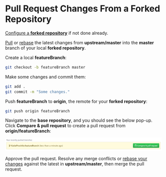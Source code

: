 # Pull Request Changes From a Forked Repository

[Configure a **forked repository**](ConfigureAForkedRepository.md) if not done already.

[Pull](PullChangesToAFork.md) or [rebase](RebaseChangesToAFork.md) the latest changes from **upstream/master** into the **master** branch of your local **forked repository**.

Create a local **featureBranch**:

```bash
git checkout -b featureBranch master
```

Make some changes and commit them:

```bash
git add .
git commit -m "Some changes."
```

Push **featureBranch** to **origin**, the remote for your **forked repository**:

```bash
git push origin featureBranch
```

Navigate to the **base repository**, and you should see the below pop-up. Click **Compare & pull request** to create a pull request from **origin/featureBranch**:

![Recently Pushed Branches for a Forked Repository](images/ForkRecentlyPushedBranches.png)

Approve the pull request. Resolve any merge conflicts or [rebase your changes](RebaseChangesToAFork.md) against the latest in **upstream/master**, then merge the pull request.
